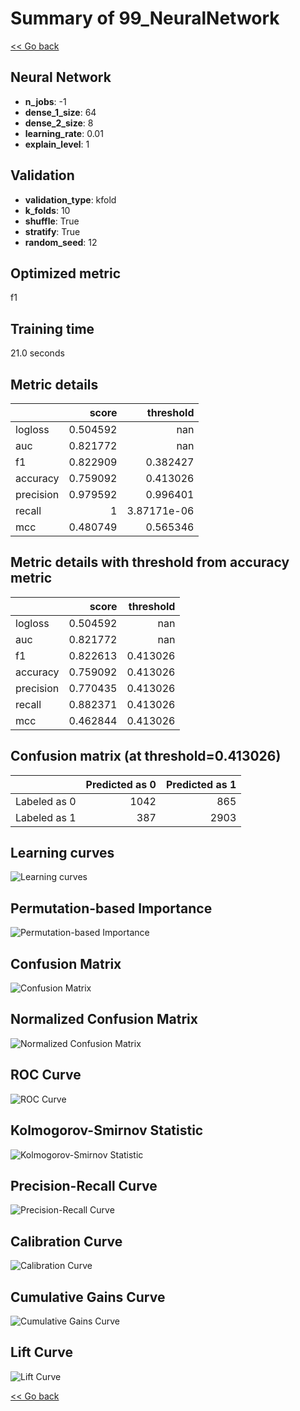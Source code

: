 # Summary of 99_NeuralNetwork

[<< Go back](../README.md)


## Neural Network
- **n_jobs**: -1
- **dense_1_size**: 64
- **dense_2_size**: 8
- **learning_rate**: 0.01
- **explain_level**: 1

## Validation
 - **validation_type**: kfold
 - **k_folds**: 10
 - **shuffle**: True
 - **stratify**: True
 - **random_seed**: 12

## Optimized metric
f1

## Training time

21.0 seconds

## Metric details
|           |    score |     threshold |
|:----------|---------:|--------------:|
| logloss   | 0.504592 | nan           |
| auc       | 0.821772 | nan           |
| f1        | 0.822909 |   0.382427    |
| accuracy  | 0.759092 |   0.413026    |
| precision | 0.979592 |   0.996401    |
| recall    | 1        |   3.87171e-06 |
| mcc       | 0.480749 |   0.565346    |


## Metric details with threshold from accuracy metric
|           |    score |   threshold |
|:----------|---------:|------------:|
| logloss   | 0.504592 |  nan        |
| auc       | 0.821772 |  nan        |
| f1        | 0.822613 |    0.413026 |
| accuracy  | 0.759092 |    0.413026 |
| precision | 0.770435 |    0.413026 |
| recall    | 0.882371 |    0.413026 |
| mcc       | 0.462844 |    0.413026 |


## Confusion matrix (at threshold=0.413026)
|              |   Predicted as 0 |   Predicted as 1 |
|:-------------|-----------------:|-----------------:|
| Labeled as 0 |             1042 |              865 |
| Labeled as 1 |              387 |             2903 |

## Learning curves
![Learning curves](learning_curves.png)

## Permutation-based Importance
![Permutation-based Importance](permutation_importance.png)
## Confusion Matrix

![Confusion Matrix](confusion_matrix.png)


## Normalized Confusion Matrix

![Normalized Confusion Matrix](confusion_matrix_normalized.png)


## ROC Curve

![ROC Curve](roc_curve.png)


## Kolmogorov-Smirnov Statistic

![Kolmogorov-Smirnov Statistic](ks_statistic.png)


## Precision-Recall Curve

![Precision-Recall Curve](precision_recall_curve.png)


## Calibration Curve

![Calibration Curve](calibration_curve_curve.png)


## Cumulative Gains Curve

![Cumulative Gains Curve](cumulative_gains_curve.png)


## Lift Curve

![Lift Curve](lift_curve.png)



[<< Go back](../README.md)
